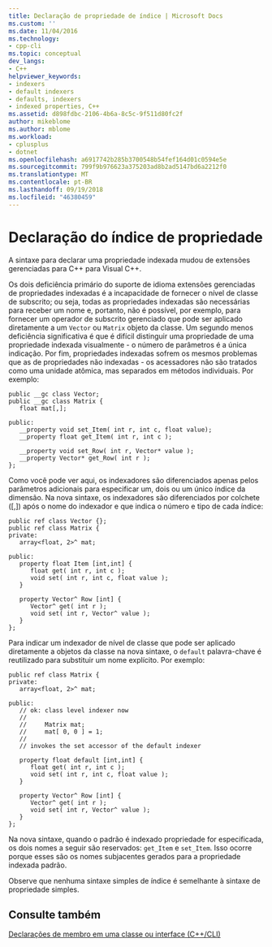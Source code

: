 ```yaml
---
title: Declaração de propriedade de índice | Microsoft Docs
ms.custom: ''
ms.date: 11/04/2016
ms.technology:
- cpp-cli
ms.topic: conceptual
dev_langs:
- C++
helpviewer_keywords:
- indexers
- default indexers
- defaults, indexers
- indexed properties, C++
ms.assetid: d898fdbc-2106-4b6a-8c5c-9f511d80fc2f
author: mikeblome
ms.author: mblome
ms.workload:
- cplusplus
- dotnet
ms.openlocfilehash: a6917742b285b3700548b54fef164d01c0594e5e
ms.sourcegitcommit: 799f9b976623a375203ad8b2ad5147bd6a2212f0
ms.translationtype: MT
ms.contentlocale: pt-BR
ms.lasthandoff: 09/19/2018
ms.locfileid: "46380459"
---
```

# <a name="property-index-declaration"></a>Declaração do índice de propriedade

A sintaxe para declarar uma propriedade indexada mudou de extensões gerenciadas para C++ para Visual C++.

Os dois deficiência primário do suporte de idioma extensões gerenciadas de propriedades indexadas é a incapacidade de fornecer o nível de classe de subscrito; ou seja, todas as propriedades indexadas são necessárias para receber um nome e, portanto, não é possível, por exemplo, para fornecer um operador de subscrito gerenciado que pode ser aplicado diretamente a um `Vector` ou `Matrix` objeto da classe. Um segundo menos deficiência significativa é que é difícil distinguir uma propriedade de uma propriedade indexada visualmente - o número de parâmetros é a única indicação. Por fim, propriedades indexadas sofrem os mesmos problemas que as de propriedades não indexadas - os acessadores não são tratados como uma unidade atômica, mas separados em métodos individuais.  Por exemplo:

```
public __gc class Vector;
public __gc class Matrix {
   float mat[,];

public:
   __property void set_Item( int r, int c, float value);
   __property float get_Item( int r, int c );

   __property void set_Row( int r, Vector* value );
   __property Vector* get_Row( int r );
};
```

Como você pode ver aqui, os indexadores são diferenciados apenas pelos parâmetros adicionais para especificar um, dois ou um único índice da dimensão. Na nova sintaxe, os indexadores são diferenciados por colchete ([,]) após o nome do indexador e que indica o número e tipo de cada índice:

```
public ref class Vector {};
public ref class Matrix {
private:
   array<float, 2>^ mat;

public:
   property float Item [int,int] {
      float get( int r, int c );
      void set( int r, int c, float value );
   }

   property Vector^ Row [int] {
      Vector^ get( int r );
      void set( int r, Vector^ value );
   }
};
```

Para indicar um indexador de nível de classe que pode ser aplicado diretamente a objetos da classe na nova sintaxe, o `default` palavra-chave é reutilizado para substituir um nome explícito. Por exemplo:

```
public ref class Matrix {
private:
   array<float, 2>^ mat;

public:
   // ok: class level indexer now
   //
   //     Matrix mat;
   //     mat[ 0, 0 ] = 1;
   //
   // invokes the set accessor of the default indexer

   property float default [int,int] {
      float get( int r, int c );
      void set( int r, int c, float value );
   }

   property Vector^ Row [int] {
      Vector^ get( int r );
      void set( int r, Vector^ value );
   }
};
```

Na nova sintaxe, quando o padrão é indexado propriedade for especificada, os dois nomes a seguir são reservados: `get_Item` e `set_Item`. Isso ocorre porque esses são os nomes subjacentes gerados para a propriedade indexada padrão.

Observe que nenhuma sintaxe simples de índice é semelhante à sintaxe de propriedade simples.

## <a name="see-also"></a>Consulte também

[Declarações de membro em uma classe ou interface (C++/CLI)](../dotnet/member-declarations-within-a-class-or-interface-cpp-cli.md)
